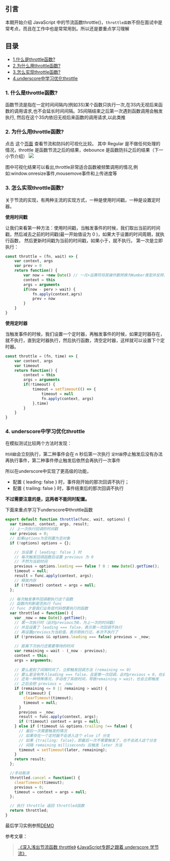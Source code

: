 ## 引言
本期开始介绍 JavaScript 中的节流函数throttle()，`throttle函数`不但在面试中是常考点，而且在工作中也是常常用到。所以还是要重点学习理解


## 目录
- [1.什么是throttle函数?](#1-什么是throttle函数)
- [2.为什么用throttle函数?](#2-为什么用throttle函数)
- [3.怎么实现throttle函数?](#3-怎么实现throttle函数)
- [4.underscore中学习优化throttle](#4-underscore中学习优化throttle)


### 1. 什么是throttle函数?
函数节流是指在一定时间间隔内(例如3S)某个函数只执行一次,在3S内无视后来函数的调用请求,也不会延长时间间隔。3S间隔结束之后第一次遇到函数调用会触发执行,
然后在这个3S内依旧无视后来函数的调用请求,以此类推

### 2. 为什么用throttle函数?
点击 这个[页面](http://demo.nimius.net/debounce_throttle/) 查看节流和防抖的可视化比较。
其中 Regular 是不做任何处理的情况，throttle 是函数节流之后的结果，debounce 是函数防抖之后的结果（下一小节介绍）
![](JavaScript专题之从underscore学习节流_files/1.jpg)

图中可视化结果可以看出,throttle非常适合函数被频繁调用的情况,例如:window.onresize事件,mousemove事件和上传进度等

### 3. 怎么实现throttle函数?
关于节流的实现，有两种主流的实现方式，一种是使用时间戳，一种是设置定时器。

**使用时间戳**

让我们来看第一种方法：使用时间戳，当触发事件的时候，我们取出当前的时间戳，然后减去之前的时间戳(最一开始值设为 0 )，如果大于设置的时间周期，就执行函数，
然后更新时间戳为当前的时间戳，如果小于，就不执行。
第一次是立即执行：
```js
const throttle = (fn, wait) => {
	var context, args
	var prev = 0
	return function() {
		var now = +new Date() // 一元+运算符将其操作数转换为Number类型并反转其正负, 类似toNumber(new Date())
		context = this
		args = arguments
		if(now - perv > wait) {
			fn.apply(context,agrs)
			prev = now
		}
	}
}
```

**使用定时器**

当触发事件的时候，我们设置一个定时器，再触发事件的时候，如果定时器存在，就不执行，直到定时器执行，然后执行函数，清空定时器，这样就可以设置下个定时器。
```js
const throttle = (fn, time) => {
	var context, args
	var timeout
	return function() {
		context = this
		args = arguments
		if(!timeout) {
			timeout = setTimeout(() => {
				timeout = null
				fn.apply(context, args)
			},time)
		}
	}
}
```

### 4. underscore中学习优化throttle
在模拟测试比较两个方法时发现：

`时间戳`会立刻执行，第二种事件会在 n 秒后第一次执行
`定时器`停止触发后没有办法再执行事件，第二种事件停止触发后依然会再执行一次事件

所以在underscore中实现了更高级的功能，

- 配置 { leading: false } 时，事件刚开始的那次回调不执行；
- 配置 { trailing: false } 时，事件结束后的那次回调不执行

**不过需要注意的是，这两者不能同时配置。**

下面来重点学习下underscore中throttle函数

```js
export default function throttle(func, wait, options) {
  var timeout, context, args, result;
  // 上一次执行回调的时间戳
  var previous = 0;
  // 如果options为空则置为空对象
  if (!options) options = {};

    // 当设置 { leading: false } 时
    // 每次触发回调函数后设置 previous 为 0
    // 不然为当前时间
    previous = options.leading === false ? 0 : new Date().getTime();
    timeout = null;
    result = func.apply(context, args);
    // 释放内存
    if (!timeout) context = args = null;
  };

  // 每次触发事件回调都执行这个函数
  // 函数内判断是否执行 func
  // func 才是我们业务层代码想要执行的函数
  var throttled = function() {
    var _now = new Date().getTime();
    // 第一次执行时（此时previous为0，为上一次的时间戳）
    // 并且设置了 leading === false，表示第一次回调不执行
    // 再设置previous为当前值，表示刚执行过，本次不执行了
    if (!previous && options.leading === false) previous = _now;
	
    // 距离下次执行还需要等待的时间
    var remaining = wait - (_now - previous);
    context = this;
    args = arguments;
	
    // 要么是到了间隔时间了，立即触发回调方法 (remaining <= 0)
    // 要么是没有传入leading === false，且是第一次回调，此时previous = 0，也会立即触发
    // 还有一种特殊情况，手动改了系统时间，导致remaining > wait，也会立即触发
    // 之后会把 previous = _now
    if (remaining <= 0 || remaining > wait) {
      if (timeout) {
        clearTimeout(timeout);
        timeout = null;
      }
      previous = _now;
      result = func.apply(context, args);
      if (!timeout) context = args = null;
    } else if (!timeout && options.trailing !== false) {
      // 最后一次需要触发的情况
      // 如果存在一个定时器不会进入这个 else if 分支
      // 如果 {trailing: false}，即最后一次不需要触发了，也不会进入这个分支
      // 间隔 remaining milliseconds 后触发 later 方法
      timeout = setTimeout(later, remaining);
    }
    return result;
  };

  //手动取消
  throttled.cancel = function() {
    clearTimeout(timeout);
    previous = 0;
    timeout = context = args = null;
  };

  // 执行 throttle 返回 throttled函数 
  return throttled;
}
```

最后学习实例参照[DEMO](https://github.com/BGround/Web-Front-End-Interview/blob/main/JavaScript/Demo/throttle.html)


参考文章：
>[《深入浅出节流函数 throttle》](https://www.muyiy.cn/blog/7/7.1.html)
[《JavaScript专题之跟着 underscore 学节流》](https://github.com/mqyqingfeng/Blog/issues/26)

